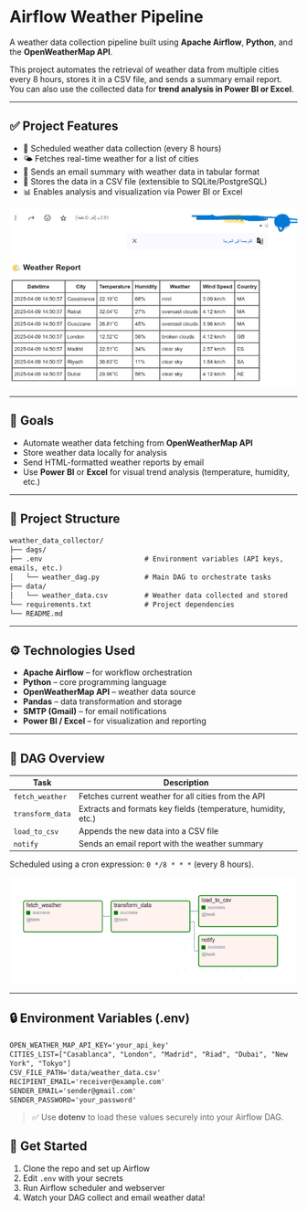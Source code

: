 # **Airflow Weather Pipeline**

A weather data collection pipeline built using **Apache Airflow**, **Python**, and the **OpenWeatherMap API**.

This project automates the retrieval of weather data from multiple cities every 8 hours, stores it in a CSV file, and sends a summary email report. You can also use the collected data for **trend analysis in Power BI or Excel**.

---

## ✅ Project Features

- 🔁 Scheduled weather data collection (every 8 hours)
- 🌤️ Fetches real-time weather for a list of cities
- 📨 Sends an email summary with weather data in tabular format
- 💾 Stores the data in a CSV file (extensible to SQLite/PostgreSQL)
- 📊 Enables analysis and visualization via Power BI or Excel

![](imgs/img2.png)

---

## 📌 Goals

- Automate weather data fetching from **OpenWeatherMap API**
- Store weather data locally for analysis
- Send HTML-formatted weather reports by email
- Use **Power BI** or **Excel** for visual trend analysis (temperature, humidity, etc.)

---

## 🧱 Project Structure

```
weather_data_collector/
├── dags/
├── .env                         # Environment variables (API keys, emails, etc.)
│   └── weather_dag.py           # Main DAG to orchestrate tasks
├── data/
│   └── weather_data.csv         # Weather data collected and stored
└── requirements.txt             # Project dependencies
└── README.md 
```

---

## ⚙️ Technologies Used

- **Apache Airflow** – for workflow orchestration
- **Python** – core programming language
- **OpenWeatherMap API** – weather data source
- **Pandas** – data transformation and storage
- **SMTP (Gmail)** – for email notifications
- **Power BI / Excel** – for visualization and reporting

---

## 🔄 DAG Overview

| Task | Description |
|------|-------------|
| `fetch_weather` | Fetches current weather for all cities from the API |
| `transform_data` | Extracts and formats key fields (temperature, humidity, etc.) |
| `load_to_csv` | Appends the new data into a CSV file |
| `notify` | Sends an email report with the weather summary |

Scheduled using a cron expression: `0 */8 * * *` (every 8 hours).

![](imgs/img1.png)

---

## 🔒 Environment Variables (.env)

```env
OPEN_WEATHER_MAP_API_KEY='your_api_key'
CITIES_LIST=["Casablanca", "London", "Madrid", "Riad", "Dubai", "New York", "Tokyo"]
CSV_FILE_PATH='data/weather_data.csv'
RECIPIENT_EMAIL='receiver@example.com'
SENDER_EMAIL='sender@gmail.com'
SENDER_PASSWORD='your_password'
```

> ✅ Use **dotenv** to load these values securely into your Airflow DAG.

## 🚀 Get Started

1. Clone the repo and set up Airflow
2. Edit `.env` with your secrets
3. Run Airflow scheduler and webserver
4. Watch your DAG collect and email weather data!

